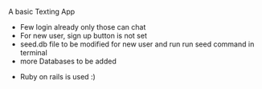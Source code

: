 <!-- # README

This README would normally document whatever steps are necessary to get the
application up and running.

Things you may want to cover:

* Ruby version

* System dependencies

* Configuration

* Database creation

* Database initialization

* How to run the test suite

* Services (job queues, cache servers, search engines, etc.)

* Deployment instructions

* ... -->

A basic Texting App

-   Few login already only those can chat
-   For new user, sign up button is not set
-   seed.db file to be modified for new user and run run seed command in terminal
-   more Databases to be added

*   Ruby on rails is used :)
